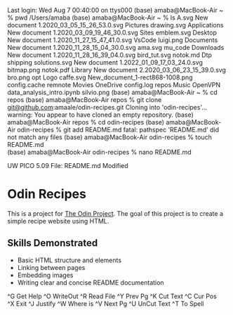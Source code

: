 Last login: Wed Aug  7 00:40:00 on ttys000
(base) amaba@MacBook-Air ~ % pwd 
/Users/amaba
(base) amaba@MacBook-Air ~ % ls
A.svg						New document 1.2020_03_05_15_26_53.0.svg	Pictures					drawing.svg
Applications					New document 1.2020_03_09_19_46_30.0.svg	Sites						emblem.svg
Desktop						New document 1.2020_11_27_15_47_41.0.svg	VsCode						luigi.png
Documents					New document 1.2020_11_28_15_04_30.0.svg	ama.svg						mu_code
Downloads					New document 1.2020_11_28_16_39_04.0.svg	bird_tut.svg					notok.md
Dtp shipping solutions.svg			New document 1.2022_01_09_17_03_24.0.svg	bitmap.png					notok.pdf
Library						New document 2.2020_03_06_23_15_39.0.svg	bro.png						opt
Logo caffe.svg					New_document_1-rect868-1008.png			config.cache					remnote
Movies						OneDrive					config.log					repos
Music						OpenVPN						data_analysis_intro.ipynb			silvio.png
(base) amaba@MacBook-Air ~ % cd repos
(base) amaba@MacBook-Air repos % git clone git@github.com:amaale/odin-recipes.git
Cloning into 'odin-recipes'...
warning: You appear to have cloned an empty repository.
(base) amaba@MacBook-Air repos % cd odin-recipes
(base) amaba@MacBook-Air odin-recipes % git add README.md
fatal: pathspec 'README.md' did not match any files
(base) amaba@MacBook-Air odin-recipes % touch README.md                   
(base) amaba@MacBook-Air odin-recipes % nano README.md








































  UW PICO 5.09                                                                                  File: README.md                                                                                   Modified  

# Odin Recipes

This is a project for [The Odin Project](https://www.theodinproject.com/). The goal of this project is to create a simple recipe website using HTML.        

## Skills Demonstrated
- Basic HTML structure and elements
- Linking between pages
- Embedding images
- Writing clear and concise README documentation


















































^G Get Help                       ^O WriteOut                       ^R Read File                      ^Y Prev Pg                        ^K Cut Text                       ^C Cur Pos                        
^X Exit                           ^J Justify                        ^W Where is                       ^V Next Pg                        ^U UnCut Text                     ^T To Spell                      
